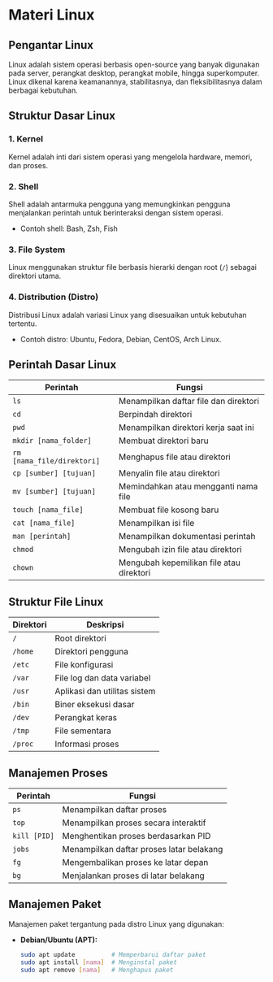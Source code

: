# Materi Linux
## Pengantar Linux
Linux adalah sistem operasi berbasis open-source yang banyak digunakan pada server, perangkat desktop, perangkat mobile, hingga superkomputer. Linux dikenal karena keamanannya, stabilitasnya, dan fleksibilitasnya dalam berbagai kebutuhan.

## Struktur Dasar Linux

### 1. **Kernel**
Kernel adalah inti dari sistem operasi yang mengelola hardware, memori, dan proses.

### 2. **Shell**
Shell adalah antarmuka pengguna yang memungkinkan pengguna menjalankan perintah untuk berinteraksi dengan sistem operasi.
- Contoh shell: Bash, Zsh, Fish
### 3. **File System**
Linux menggunakan struktur file berbasis hierarki dengan root (`/`) sebagai direktori utama.

### 4. **Distribution (Distro)**
Distribusi Linux adalah variasi Linux yang disesuaikan untuk kebutuhan tertentu.
- Contoh distro: Ubuntu, Fedora, Debian, CentOS, Arch Linux.
## Perintah Dasar Linux

| Perintah                          | Fungsi                                    |
|-----------------------------------|------------------------------------------|
| `ls`                              | Menampilkan daftar file dan direktori    |
| `cd`                              | Berpindah direktori                      |
| `pwd`                             | Menampilkan direktori kerja saat ini     |
| `mkdir [nama_folder]`             | Membuat direktori baru                   |
| `rm [nama_file/direktori]`        | Menghapus file atau direktori            |
| `cp [sumber] [tujuan]`            | Menyalin file atau direktori             |
| `mv [sumber] [tujuan]`            | Memindahkan atau mengganti nama file     |
| `touch [nama_file]`               | Membuat file kosong baru                 |
| `cat [nama_file]`                 | Menampilkan isi file                     |
| `man [perintah]`                  | Menampilkan dokumentasi perintah         |
| `chmod`                           | Mengubah izin file atau direktori        |
| `chown`                           | Mengubah kepemilikan file atau direktori |
## Struktur File Linux

| Direktori         | Deskripsi                              |
|-------------------|----------------------------------------|
| `/`               | Root direktori                        |
| `/home`           | Direktori pengguna                    |
| `/etc`            | File konfigurasi                      |
| `/var`            | File log dan data variabel            |
| `/usr`            | Aplikasi dan utilitas sistem          |
| `/bin`            | Biner eksekusi dasar                  |
| `/dev`            | Perangkat keras                       |
| `/tmp`            | File sementara                        |
| `/proc`           | Informasi proses                      |

## Manajemen Proses
| Perintah                          | Fungsi                                    |
|-----------------------------------|------------------------------------------|
| `ps`                              | Menampilkan daftar proses                |
| `top`                             | Menampilkan proses secara interaktif     |
| `kill [PID]`                      | Menghentikan proses berdasarkan PID      |
| `jobs`                            | Menampilkan daftar proses latar belakang |
| `fg`                              | Mengembalikan proses ke latar depan      |
| `bg`                              | Menjalankan proses di latar belakang     |

## Manajemen Paket
Manajemen paket tergantung pada distro Linux yang digunakan:

- **Debian/Ubuntu (APT):**
  ```bash
  sudo apt update          # Memperbarui daftar paket
  sudo apt install [nama]  # Menginstal paket
  sudo apt remove [nama]   # Menghapus paket
  ```

